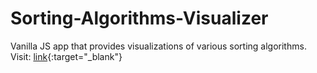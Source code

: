 # Sorting-Algorithms-Visualizer
Vanilla JS app that provides visualizations of various sorting algorithms.\
Visit: [link](https://guimanjosh.github.io/Sorting-Algorithms-Visualizer/){:target="_blank"}
